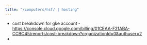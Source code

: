 ```yaml
---
title: "/computers/hsf/ | hosting"
---
```


- cost breakdown for gke account - https://console.cloud.google.com/billing/01CEAA-F21ABA-CCBC45/reports/cost-breakdown?organizationId=0&authuser=2
- 